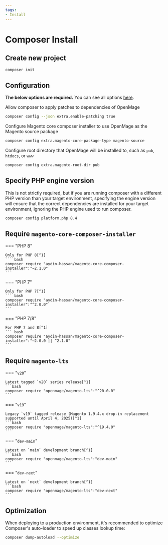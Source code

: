 ```yaml
---
tags:
- Install
---
```


# Composer Install

## Create new project

```bash
composer init
```

## Configuration

**The below options are required.** You can see all options [here](https://github.com/AydinHassan/magento-core-composer-installer#configuration).

Allow composer to apply patches to dependencies of OpenMage
```bash
composer config --json extra.enable-patching true
```

Configure Magento core composer installer to use OpenMage as the Magento source package
```bash
composer config extra.magento-core-package-type magento-source
```

Configure root directory that OpenMage will be installed to, such as `pub`, `htdocs`, or `www`
```bash
composer config extra.magento-root-dir pub
```

## Specify PHP engine version

This is not strictly required, but if you are running composer with a different PHP version than your target environment,
specifying the engine version will ensure that the correct dependencies are installed for your target environment,
ignoring the PHP engine used to run composer.

```bash
composer config platform.php 8.4
```

## Require `magento-core-composer-installer`

=== "PHP 8"

    Only for PHP 8[^1]
    ``` bash
    composer require "aydin-hassan/magento-core-composer-installer":"~2.1.0"
    ```

=== "PHP 7"

    Only for PHP 7[^1]
    ``` bash
    composer require "aydin-hassan/magento-core-composer-installer":"^2.0.0"
    ```

=== "PHP 7/8"

    For PHP 7 and 8[^1]
    ``` bash
    composer require "aydin-hassan/magento-core-composer-installer":"~2.0.0 || ^2.1.0"
    ```

## Require `magento-lts`

=== "`v20`"

    Latest tagged `v20` series release[^1]
    ```bash
    composer require "openmage/magento-lts":"^20.0.0"
    ```

=== "`v19`"

    Legacy `v19` tagged release (Magento 1.9.4.x drop-in replacement supported until April 4, 2025)[^1]
    ```bash
    composer require "openmage/magento-lts":"^19.4.0"
    ```

=== "`dev-main`"

    Latest on `main` development branch[^1]
    ```bash
    composer require "openmage/magento-lts":"dev-main"
    ```

=== "`dev-next`"

    Latest on `next` development branch[^1]
    ```bash
    composer require "openmage/magento-lts":"dev-next"
    ```

## Optimization

When deploying to a production environment, it's recommended to optimize Composer's auto-loader to speed up classes lookup time:

```bash
composer dump-autoload --optimize
```

[^1]: <small>Select `y` to trust `magento-hackathon/magento-composer-installer` or `cweagans/composer-patches`.</small>

